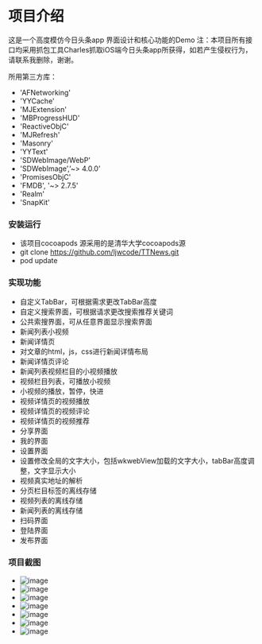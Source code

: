 # 项目介绍 #
这是一个高度模仿今日头条app 界面设计和核心功能的Demo
注：本项目所有接口均采用抓包工具Charles抓取iOS端今日头条app所获得，如若产生侵权行为，请联系我删除，谢谢。

所用第三方库：
* 'AFNetworking'
* 'YYCache'
* 'MJExtension'
* 'MBProgressHUD'
* 'ReactiveObjC'
* 'MJRefresh'
* 'Masonry'
* 'YYText'
* 'SDWebImage/WebP'
* 'SDWebImage’,’~> 4.0.0’
* 'PromisesObjC'
* 'FMDB', '~> 2.7.5'
* 'Realm'
* 'SnapKit'

### 安装运行 ###

* 该项目cocoapods 源采用的是清华大学cocoapods源
* git clone https://github.com/ljwcode/TTNews.git
* pod update


###  实现功能 ###

* 自定义TabBar，可根据需求更改TabBar高度
* 自定义搜索界面，可根据请求更改搜索推荐关键词
* 公共索搜界面，可从任意界面显示搜索界面
* 新闻列表小视频
* 新闻详情页
* 对文章的html，js，css进行新闻详情布局
* 新闻详情页评论
* 新闻列表视频栏目的小视频播放
* 视频栏目列表，可播放小视频
* 小视频的播放，暂停，快进
* 视频详情页的视频播放
* 视频详情页的视频评论
* 视频详情页的视频推荐
* 分享界面
* 我的界面
* 设置界面
* 设置修改全局的文字大小，包括wkwebView加载的文字大小，tabBar高度调整，文字显示大小
* 视频真实地址的解析
* 分页栏目标签的离线存储
* 视频列表的离线存储
* 新闻列表的离线存储
* 扫码界面
* 登陆界面
* 发布界面

### 项目截图 ###

* ![image](https://github.com/ljwcode/TTNews/tree/master/ljwcodeHeadLineNews/项目截图/1.png)
* ![image](https://github.com/ljwcode/TTNews/tree/master/ljwcodeHeadLineNews/项目截图/2.png)
* ![image](https://github.com/ljwcode/TTNews/tree/master/ljwcodeHeadLineNews/项目截图/3.png)
* ![image](https://github.com/ljwcode/TTNews/tree/master/ljwcodeHeadLineNews/项目截图/4.png)
* ![image](https://github.com/ljwcode/TTNews/tree/master/ljwcodeHeadLineNews/项目截图/5.png)
* ![image](https://github.com/ljwcode/TTNews/tree/master/ljwcodeHeadLineNews/项目截图/6.png)
* ![image](https://github.com/ljwcode/TTNews/tree/master/ljwcodeHeadLineNews/项目截图/7.png)
